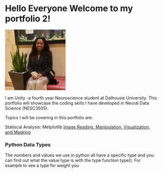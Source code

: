 # Hello Everyone Welcome to my portfolio 2!


<img src = "125075284_10225012184590716_8293133638532373443_n.jpg" width=200>


I am Unity -a fourth year Neuroscience student at Dalhousie University. This portfolio will showcase the coding skills I have developed in Neural Data Science (NESC3505). 

Topics I will be covering in this portfolio are:

Statiscal Analysis:
Metplotlib
[Image Reading, Manipulation, Visualization, and Masking](image_manuipulation.md)

### Python Data Types

The numbers and values we use in python all have a specific type and you can find out what the value type is with the type function type(). For example to see a type for weight you  
